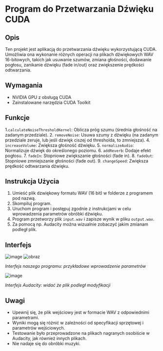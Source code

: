 # Program do Przetwarzania Dźwięku CUDA


## Opis
Ten projekt jest aplikacją do przetwarzania dźwięku wykorzystującą CUDA. 
Umożliwia ona wykonanie różnych operacji na plikach dźwiękowych WAV 16-bitowych, takich jak usuwanie szumów, zmiana głośności, dodawanie pogłosu, zanikanie dźwięku (fade in/out) oraz zwiększenie prędkości odtwarzania.


## Wymagania
- NVIDIA GPU z obsługą CUDA
- Zainstalowane narzędzia CUDA Toolkit

## Funkcje
1.`calculateNoiseThresholdKernel`: Oblicza próg szumu (średnia głośność na zadanym przedziale).
2. `removeNoise`: Usuwa szumy z dźwięku (na zadanym przedziale zeruje, lub jeśli dzwięk ciszej od thresholda, to zmniejsza).
4. `increaseVolume`: Zwiększa głośność dźwięku.
5. `normalizeAudio`: Normalizuje dźwięk do określonego poziomu.
6. `addReverb`: Dodaje efekt pogłosu.
7. `fadeIn`: Stopniowe zwiększanie głośności (fade in).
8. `fadeOut`: Stopniowe zmniejszanie głośności (fade out).
9. `changeSpeed`: Zwiększa prędkość odtwarzania dźwięku.

## Instrukcja Użycia
1. Umieść plik dzwiękowy formatu WAV (16 bit) w folderze z programem pod nazwą.
2. Skompiluj program.
3. Uruchom program i postępuj zgodnie z instrukcjami w celu wprowadzenia parametrów obróbki dźwięku.
4. Program przetworzy plik `input.wav` i zapisze wynik w pliku `output.wav`.
5. Za pomocą np. Audacity można wizualnie zobaczyć jakim zmianam podległ plik.

## Interfejs
![image](https://github.com/karp1ch/audio-editor-cuda/assets/106777205/9de8c4c4-e89e-4bc9-8a1a-3bc34588c65e)
![obraz](https://github.com/karp1ch/audio-editor-cuda/assets/157658045/3f72f552-df27-407d-bfcd-4cebe5a1b98a)

*Interfejs naszego programu: przykładowe wprowadzenie parametrów*

![image](https://github.com/karp1ch/audio-editor-cuda/assets/106777205/94528d4b-21c3-4eb5-bff8-117dfe711e5d)

*Interfejs Audacity: widać że plik podległ modyfikacji*


## Uwagi
- Upewnij się, że plik wejściowy jest w formacie WAV z odpowiednimi parametrami.
- Wyniki mogą się różnić w zależności od specyfikacji sprzętowej i parametrów wejściowych.
- Testowanie było przeprowadzone na plikach nagranych osobiście w Audacity, jak również innych plikach.
- Nie nadaje się do obróbki muzyki.
